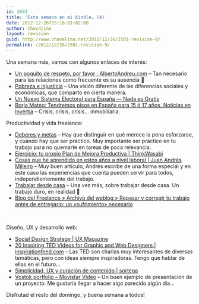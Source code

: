 ```yaml
---
id: 2681
title: 'Esta semana en mi Kindle… (4)'
date: 2012-12-26T15:16:01+02:00
author: Chavalina
layout: revision
guid: http://www.chavalina.net/2012/12/26/2501-revision-9/
permalink: /2012/12/26/2501-revision-9/
---
```

Una semana más, vamos con algunos enlaces de interés:

  * [Un poquito de respeto, por favor : AlbertoAndreu.com](http://www.albertoandreu.com/articulos/un-poquito-de-respeto-por-favor/) &#8211; Tan necesario para las relaciones como frecuente es su ausencia 🙁
  * [Pobreza e injusticia](http://desencadenado.com/2011/05/pobreza-e-injusticia.html) &#8211; Una visión diferente de las diferencias sociales y económicas, que comparto en cierta manera.
  * [Un Nuevo Sistema Electoral para España — Nada es Gratis](http://www.fedeablogs.net/economia/?p=11819)
  * [Borja Mateo: Tendremos pisos en España para 15 ó 17 años. Noticias en Invertia](http://www.invertia.com/noticias/articulo-final.asp?idNoticia=2523749) &#8211; Crisis, crisis, crisis… inmobiliaria.

Productividad y vida freelance:

  * [Deberes y metas](http://desencadenado.com/2011/05/deberes-y-metas.html) &#8211; Hay que distinguir en qué merece la pena esforzarse, y cuándo hay que ser práctico. Muy importante ser práctico en tu trabajo para no quemarte en tareas de poca relevancia.
  * [Ejercicio: tu propio Plan de Mejora Productiva | ThinkWasabi](http://thinkwasabi.com/2011/05/ejercicio-tu-propio-plan-de-mejora-productiva/#more-9713)
  * [Cosas que he aprendido en estos años a nivel laboral | Juan Andrés Milleiro](http://juanandres.milleiro.com/cosas-que-he-aprendido-en-estos-anos-a-nivel-laboral/) &#8211; Muy buen artículo, Andrés escribe de una forma especial y en este caso las experiencias que cuenta pueden servir para todos, independientemente del trabajo.
  * [Trabajar desde casa](http://desencadenado.com/2009/05/trabajar-desde-casa-2.html) &#8211; Una vez más, sobre trabajar desde casa. Un trabajo duro, en realidad 🙂
  * [Blog del Freelance » Archivo del weblog » Repasar y corregir tu trabajo antes de entregarlo: un «sufrimiento» necesario](http://facturagem.com/blogdelfreelance/2011/01/30/repasar-y-corregir-tu-trabajo-antes-de-entregarlo-un-sufrimiento-necesario/)

&nbsp;

Diseño, UX y desarrollo web:

  * [Social Design Strategy | UX Magazine](http://uxmag.com/strategy/social-design-strategy)
  * [20 Inspiring TED Videos for Graphic and Web Designers | inspirationfeed.com](http://inspirationfeed.com/2011/01/20-inspiring-ted-videos-for-graphic-and-web-designers/) &#8211; Las TED son charlas muy interesantes de diversas temáticas, pero con ideas siempre inspiradoras. Tengo que hablar de ellas en el futuro…
  * [Simplicidad, UX y curación de contenido | sortega](http://www.sortega.com/blog/simplicidad-ux-y-curacion-de-contenido/)
  * [Vostok portfolio &#8211; Movistar Video](http://www.vostok.es/portfolio/movistarvideo/) &#8211; Un buen ejemplo de presentación de un proyecto. Me gustaría llegar a hacer algo parecido algún día…

Disfrutad el resto del domingo, y buena semana a todos!